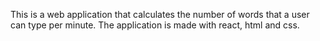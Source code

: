 This is a web application that calculates the number of words that a user can type per minute. The application is made with react, html and css.
